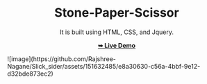 <div align="center">

# Stone-Paper-Scissor

It is built using HTML, CSS, and Jquery.

<a href="https://rajshree-nagane.github.io/Slick_sider/"><strong>➥ Live Demo</strong></a> 
 
 </div>
 ![image](https://github.com/Rajshree-Nagane/Slick_sider/assets/151632485/e8a30630-c56a-4bbf-9e12-d32bde873ec2)


